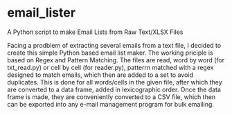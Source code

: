 # email_lister
A Python script to make Email Lists from Raw Text/XLSX Files

Facing a prodblem of extracting several emails from a text file, I decided to create this simple Python based email list maker. The working priciple is based on Regex and Pattern Matching. The files are read, word by word (for txt_read.py) or cell by cell (for reader.py), patterrn matched with a regex designed to match emails, which then are added to a set to avoid duplicates. This is done for all words/cells in  the given file, after which they are converted to a data frame, added in lexicographic order. Once the data frame is made, they are conveniently converted to a CSV file, which then can be exported into any e-mail management program for bulk emailing.
